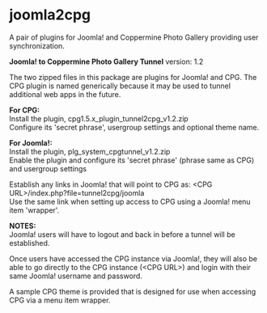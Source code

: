 joomla2cpg
==========

A pair of plugins for Joomla! and Coppermine Photo Gallery providing user synchronization.


**Joomla! to Coppermine Photo Gallery Tunnel**
version: 1.2

The two zipped files in this package are plugins for Joomla! and CPG.
The CPG plugin is named generically because it may be used to tunnel additional web apps in the future.

__For CPG:__  
Install the plugin, cpg1.5.x_plugin_tunnel2cpg_v1.2.zip  
Configure its 'secret phrase', usergroup settings and optional theme name.

__For Joomla!:__  
Install the plugin, plg_system_cpgtunnel_v1.2.zip  
Enable the plugin and configure its 'secret phrase' (phrase same as CPG) and usergroup settings

Establish any links in Joomla! that will point to CPG as:  \<CPG URL\>/index.php?file=tunnel2cpg/joomla  
Use the same link when setting up access to CPG using a Joomla! menu item 'wrapper'.


__NOTES:__  
Joomla! users will have to logout and back in before a tunnel will be established.

Once users have accessed the CPG instance via Joomla!, they will also be able to go directly to the
CPG instance (\<CPG URL\>) and login with their same Joomla! username and password.

A sample CPG theme is provided that is designed for use when accessing CPG via a menu item wrapper.
